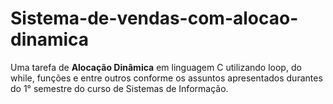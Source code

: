 # Sistema-de-vendas-com-alocao-dinamica
Uma tarefa de __Alocação Dinâmica__ em linguagem C utilizando loop, do while, funções e entre outros conforme os assuntos apresentados durantes do 1° semestre do curso de Sistemas de Informação. 
